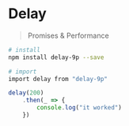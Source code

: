 # Delay 

> Promises & Performance

``` bash
# install
npm install delay-9p --save

# import 
import delay from "delay-9p"
```

```javascript
delay(200)
	.then(_ => {
		console.log("it worked")
	})
```